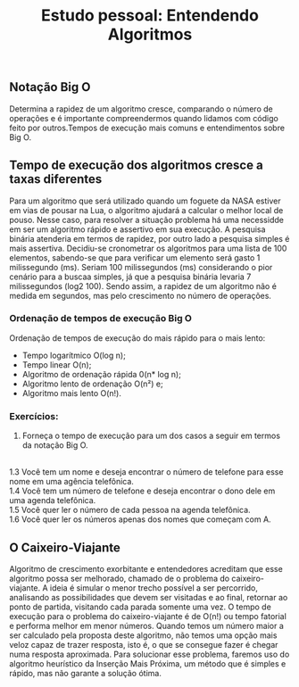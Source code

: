 <h1 align="center">
  Estudo pessoal: Entendendo Algoritmos
</h1>

</br>

## Notação Big O
Determina a rapidez de um algoritmo cresce, comparando o número de operações e é importante compreendermos quando lidamos com código feito por outros.Tempos de execução mais comuns e entendimentos sobre Big O.

## Tempo de execução dos algoritmos cresce a taxas diferentes
Para um algoritmo que será utilizado quando um foguete da NASA estiver em vias de pousar na Lua, o algoritmo ajudará a calcular o melhor local de pouso. Nesse caso, para resolver a situação problema há uma necessidde em ser um algoritmo rápido e assertivo em sua execução.
A pesquisa binária atenderia em termos de rapidez, por outro lado a pesquisa simples é mais assertiva. Decidiu-se cronometrar os algoritmos para uma lista de 100 elementos, sabendo-se que para verificar um elemento será gasto 1 milissegundo (ms).
Seriam 100 milissegundos (ms) considerando o pior cenário para a buscaa simples, já que a pesquisa binária levaria 7 milissegundos (log2 100). Sendo assim, a rapidez de um algoritmo não é medida em segundos, mas pelo crescimento no número de operações.

### Ordenação de tempos de execução Big O
Ordenação de tempos de execução do mais rápido para o mais lento:
* Tempo logarítmico O(log n);
* Tempo linear O(n);
* Algoritmo de ordenação rápida 0(n* log n);
* Algoritmo lento de ordenação O(n²) e;
* Algoritmo mais lento O(n!).


### Exercícios:
1. Forneça o tempo de execução para um dos casos a seguir em termos da notação Big O.
</br>
  1.3 Você tem um nome e deseja encontrar o número de telefone para esse nome em uma agência telefônica.
  </br>
  1.4 Você tem um número de telefone e deseja encontrar o dono dele em uma agenda telefônica.
  </br>
  1.5 Você quer ler o número de cada pessoa na agenda telefônica.
  </br>
  1.6 Você quer ler os números apenas dos nomes que começam com A.
</br>

## O Caixeiro-Viajante
Algoritmo de crescimento exorbitante e entendedores acreditam que esse algoritmo possa ser melhorado, chamado de o problema do caixeiro-viajante. A ideia é simular o menor trecho possível a ser percorrido, analisando as possibilidades que devem ser visitadas e ao final, retornar ao ponto de partida, visitando cada parada somente uma vez. O tempo de execução para o problema do caixeiro-viajante é de O(n!) ou tempo fatorial e performa melhor em menor números.
Quando temos um número maior a ser calculado pela proposta deste algoritmo, não temos uma opção mais veloz capaz de trazer resposta, isto é, o que se consegue fazer é chegar numa resposta aproximada. 
Para solucionar esse problema, faremos uso do algoritmo heurístico da Inserção Mais Próxima, um método que é simples e rápido, mas não garante a solução ótima.